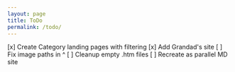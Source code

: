 ```yaml
---
layout: page
title: ToDo
permalink: /todo/
---
```

[x] Create Category landing pages with filtering
[x] Add Grandad's site
[ ] Fix image paths in ^
[ ] Cleanup empty .htm files
[ ] Recreate as parallel MD site